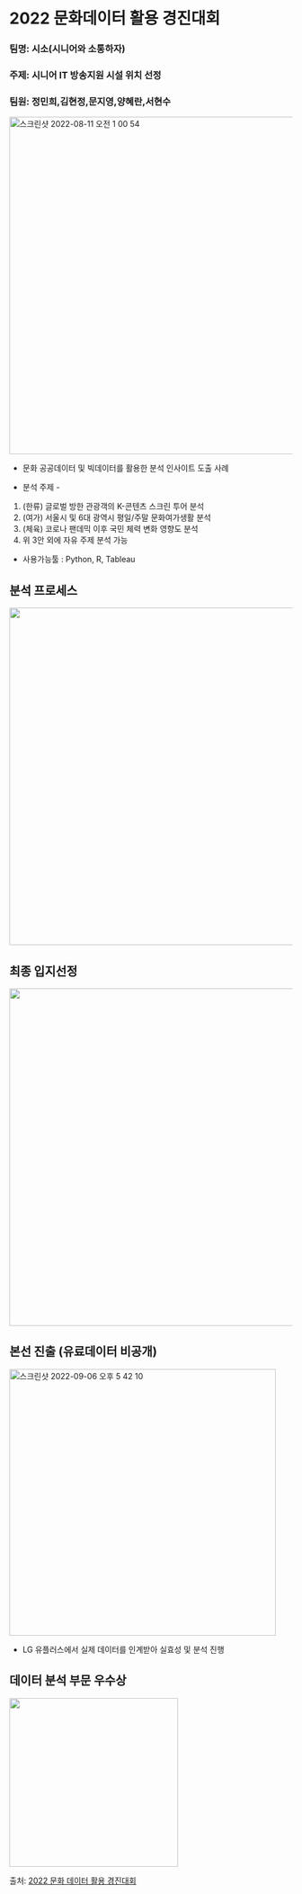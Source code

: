# 2022 문화데이터 활용 경진대회

### 팀명: 시소(시니어와 소통하자)
### 주제: 시니어 IT 방송지원 시설 위치 선정
### 팀원: 정민희,김현정,문지영,양혜란,서현수


<img width="600" alt="스크린샷 2022-08-11 오전 1 00 54" src="https://user-images.githubusercontent.com/103649749/183957498-9b09e481-1aab-43d1-ba5a-8328059fe264.png">

* 문화 공공데이터 및 빅데이터를 활용한 분석 인사이트 도출 사례
- 분석 주제 -
1) (한류) 글로벌 방한 관광객의 K-콘텐츠 스크린 투어 분석
2) (여가) 서울시 및 6대 광역시 평일/주말 문화여가생활 분석
3) (체육) 코로나 팬데믹 이후 국민 체력 변화 영향도 분석
4) 위 3안 외에 자유 주제 분석 가능
* 사용가능툴 : Python, R, Tableau

## 분석 프로세스
<img width="600" src="https://user-images.githubusercontent.com/103649749/183958762-a659508f-0cf6-456c-b50a-c867151cfa6f.png">

## 최종 입지선정
<img width="600" src="https://user-images.githubusercontent.com/103649749/183958789-ab3886ca-4c76-47d9-8ccd-2eec3a699d18.png">

## 본선 진출 (유료데이터 비공개)
<img width="474" alt="스크린샷 2022-09-06 오후 5 42 10" src="https://user-images.githubusercontent.com/103649749/188589375-ba47e578-b91e-4eb6-8074-19c8b4c162f3.png">

* LG 유플러스에서 실제 데이터를 인계받아 실효성 및 분석 진행

## 데이터 분석 부문 우수상
<img width="300" src="https://user-images.githubusercontent.com/103649749/203088586-dfb8868c-3523-452d-809b-51acdfc62491.jpeg">

출처: [2022 문화 데이터 활용 경진대회](https://www.culture.go.kr/data/contest/about01.do)
